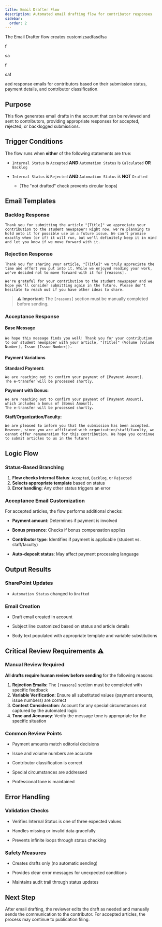 ```yaml
---
title: Email Drafter Flow
description: Automated email drafting flow for contributor responses
sidebar:
  order: 2
---
```

The Email Drafter flow creates customizsadfasdfsa

f

sa

f

saf

aed response emails for contributors based on their submission status, payment details, and contributor classification.

## Purpose

This flow generates email drafts in the  account that can be reviewed and sent to contributors, providing appropriate responses for accepted, rejected, or backlogged submissions.

## Trigger Conditions

The flow runs when **either** of the following statements are true:

* `Internal Status` is `Accepted` **AND** `Automation Status` is `Calculated` **OR** `Backlog`

* `Internal Status` is `Rejected` **AND** `Automation Status` is **NOT** `Drafted`

  * (The "not drafted" check prevents circular loops)

## Email Templates

### Backlog Response

```
Thank you for submitting the article "[Title]" we appreciate your contribution to the student newspaper! Right now, we're planning to hold onto it for possible use in a future issue. We can't promise exactly when (or if) it will run, but we'll definitely keep it in mind and let you know if we move forward with it.
```

### Rejection Response

```
Thank you for sharing your article, "[Title]" we truly appreciate the time and effort you put into it. While we enjoyed reading your work, we've decided not to move forward with it for [reasons].

We're grateful for your contribution to the student newspaper and we hope you'll consider submitting again in the future. Please don't hesitate to reach out if you have other ideas to share.
```

> **⚠️ Important**: The `[reasons]` section must be manually completed before sending.

### Acceptance Response

#### Base Message

```
We hope this message finds you well! Thank you for your contribution to our student newspaper with your article, "[Title]" (Volume [Volume Number], Issue [Issue Number]).
```

#### Payment Variations

**Standard Payment:**

```
We are reaching out to confirm your payment of [Payment Amount]. 
The e-transfer will be processed shortly.
```

**Payment with Bonus:**

```
We are reaching out to confirm your payment of [Payment Amount], 
which includes a bonus of [Bonus Amount]. 
The e-transfer will be processed shortly.
```

**Staff/Organization/Faculty:**

```
We are pleased to inform you that the submission has been accepted. However, since you are affiliated with organization/staff/faculty, we cannot offer remuneration for this contribution. We hope you continue to submit articles to us in the future!
```

## Logic Flow

### Status-Based Branching

1. **Flow checks Internal Status**: `Accepted`, `Backlog`, or `Rejected`
2. **Selects appropriate template** based on status
3. **Error handling**: Any other status triggers an error

### Acceptance Email Customization

For accepted articles, the flow performs additional checks:

* **Payment amount**: Determines if payment is involved

* **Bonus presence**: Checks if bonus compensation applies

* **Contributor type**: Identifies if payment is applicable (student vs. staff/faculty)

* **Auto-deposit status**: May affect payment processing language

## Output Results

### SharePoint Updates

* `Automation Status` changed to `Drafted`

### Email Creation

* Draft email created in  account

* Subject line customized based on status and article details

* Body text populated with appropriate template and variable substitutions

## Critical Review Requirements ⚠️

### Manual Review Required

**All drafts require human review before sending** for the following reasons:

1. **Rejection Emails**: The `[reasons]` section must be completed with specific feedback
2. **Variable Verification**: Ensure all substituted values (payment amounts, issue numbers) are correct
3. **Context Consideration**: Account for any special circumstances not captured by the automated logic
4. **Tone and Accuracy**: Verify the message tone is appropriate for the specific situation

### Common Review Points

* Payment amounts match editorial decisions

* Issue and volume numbers are accurate

* Contributor classification is correct

* Special circumstances are addressed

* Professional tone is maintained

## Error Handling

### Validation Checks

* Verifies Internal Status is one of three expected values

* Handles missing or invalid data gracefully

* Prevents infinite loops through status checking

### Safety Measures

* Creates drafts only (no automatic sending)

* Provides clear error messages for unexpected conditions

* Maintains audit trail through status updates

## Next Step

After email drafting, the reviewer edits the draft as needed and manually sends the communication to the contributor. For accepted articles, the process may continue to publication filing.
